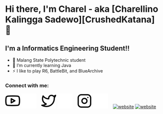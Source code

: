 # Hi there, I'm Charel - aka [Charellino Kalingga Sadewo][CrushedKatana] 👋 

## I'm a Informatics Engineering Student!!

- 🔭 Malang State Polytechnic student
- 🌱 I’m currently learning Java
- ⚡ I like to play R6, BattleBit, and BlueArchive

### Connect with me:

[![website](./img/youtube-light.svg)](https://youtube.com/@crushedkatana?si=XAxB8u6APR5yI7RJ#gh-light-mode-only)
[![website](./img/youtube-dark.svg)](https://youtube.com/@crushedkatana?si=XAxB8u6APR5yI7RJ#gh-dark-mode-only)
&nbsp;&nbsp;
[![website](./img/twitter-light.svg)](https://twitter.com/CrushedKatana#gh-light-mode-only)
[![website](./img/twitter-dark.svg)](https://twitter.com/CrushedKatana#gh-dark-mode-only)
&nbsp;&nbsp;
[![website](./img/instagram-light.svg)](https://instagram.com/crushedkatana#gh-light-mode-only)
[![website](./img/instagram-dark.svg)](https://instagram.com/crushedkatana#gh-dark-mode-only)
&nbsp;&nbsp;
[![website](./img/)](https://twitter.com/CrushedKatana#gh-light-mode-only)
[![website](./img/)](https://twitter.com/CrushedKatana#gh-dark-mode-only)
